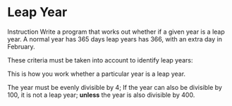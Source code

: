 # Leap Year

Instruction
Write a program that works out whether if a given year is a leap year. A normal year has 365 days leap years has 366, with an extra day in February.

These criteria must be taken into account to identify leap years:

This is how you work whether a particular year is a leap year.

The year must be evenly divisible by 4; If the year can also be divisible by 100, it is not a leap year; **unless** the year is also divisible by 400.
